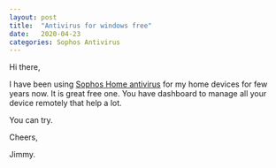 ```yaml
---
layout: post
title:  "Antivirus for windows free"
date:   2020-04-23
categories: Sophos Antivirus
---
```


Hi there,

I have been using [Sophos Home antivirus](https://home.sophos.com/en-us.aspx) for my home devices for few years now. It is great free one.
You have dashboard to manage all your device remotely that help a lot.

You can try.

Cheers,

Jimmy.
